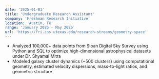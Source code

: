 ```yaml
---
date: '2025-01-01'
title: 'Undergraduate Research Assistant'
company: 'Freshman Research Initiative'
location: 'Austin, TX'
range: 'January 2025 - May 2025'
url: 'https://fri.cns.utexas.edu/research-streams/geometry-space'
---
```


- Analyzed 100,000+ data points from Sloan Digital Sky Survey using Python and SQL to optimize high-dimensional astrophysical datasets under Dr. Shyamal Mitra
- Modeled galaxy cluster dynamics (~500 clusters) using computational geometry, estimated velocity dispersions, mass-to-light ratios, and geometric structure
